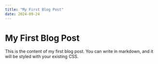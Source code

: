 ```yaml
---
title: "My First Blog Post"
date: 2024-09-24
---
```

# My First Blog Post

This is the content of my first blog post. You can write in markdown, and it will be styled with your existing CSS.

